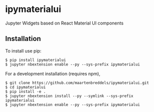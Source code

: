 ipymaterialui
===============================

Jupyter Widgets based on React Material UI components

Installation
------------

To install use pip:

    $ pip install ipymaterialui
    $ jupyter nbextension enable --py --sys-prefix ipymaterialui


For a development installation (requires npm),

    $ git clone https://github.com/maartenbreddels/ipymaterialui.git
    $ cd ipymaterialui
    $ pip install -e .
    $ jupyter nbextension install --py --symlink --sys-prefix ipymaterialui
    $ jupyter nbextension enable --py --sys-prefix ipymaterialui
